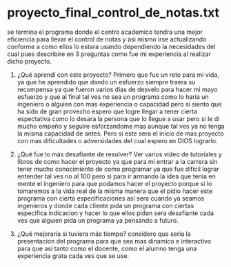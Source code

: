 # proyecto_final_control_de_notas.txt
se termina el programa donde el centro academico tendra una mejor eficiencia para llevar el control de notas y asi mismo irse actualizando conforme a como ellos lo estara usando dependiendo la necesidades del cual pues describire en 3 preguntas como fue mi experiencia al realizar dicho proyecto.

1. ¿Qué aprendí con este proyecto? Primero que fue un reto para mi vida, ya que he aprendido que dando un esfuerzo siempre traera su recompensa ya que fueron varios dias de desvelo para hacer mi mayo esfuerzo y que al final tal ves no sea un programa como lo haria un ingeniero o alguien con mas experiencia o capacidad pero si siento que ha sido de gran provecho espero que logre llegar a tener cierta espectativa como lo desara la persona que lo llegue a usar pero si le di mucho empeño y seguire esforzandome mas aunque tal ves ya no tenga la misma capacidad de antes. Pero si este sera el inicio de mas proyecto con mas dificultades o adversidades del cual espero en DIOS lograrlo.

2. ¿Qué fue lo más desafiante de resolver? Ver varios video de tutoriales y libros de como hacer el proyecto ya que para mi entrar a la carrera sin tener mucho conocimiento de como programar ya que fue dificil lograr entender tal ves no al 100 pero si para ir armando la idea que tenia en mente el ingeniero para que podamos hacer el proyecto porque si lo tomaremos a la vida real de la misma manera que el pidio hacer este programa con cierta especificaciones asi sera cuando ya seamos ingenieros y donde cada cliente pida un programa con ciertas especifica indicacion y hacer lo que ellos pidan sera desafiante cada ves que alguien pida un programa ya pensando a futuro.

3. ¿Qué mejoraría si tuviera más tiempo?  considero que seria la presentacion del programa para que sea mas dinamico e interactivo para que asi tanto como el docente, como el alumno tenga una experiencia grata cada ves que se use.

